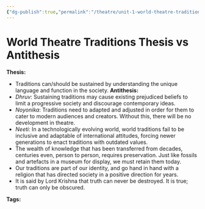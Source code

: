 ```yaml
---
{"dg-publish":true,"permalink":"/theatre/unit-1-world-theatre-traditions/15-07-2022-world-theatre-traditions-thesis-and-antithesis/","dgHomeLink":true,"dgPassFrontmatter":true}
---
```


# World Theatre Traditions Thesis vs Antithesis


**Thesis:**
- Traditions can/should be sustained by understanding the unique language and function in the society.
**Antithesis:**
- _Dhruv_: Sustaining traditions may cause existing prejudiced beliefs to limit a progressive society and discourage contemporary ideas.
- _Noyonika_: Traditions need to adapted and adjusted in order for them to cater to modern audiences and creators. Without this, there will be no development in theatre. 
- *Neeti:* In a technologically evolving world, world traditions fail to be inclusive and adaptable of international attitudes, forcing newer generations to enact traditions with outdated values.
- The wealth of knowledge that has been transferred from decades, centuries even, person to person, requires preservation. Just like fossils and artefacts in a museum for display, we must retain them today. 
- Our traditions are part of our  identity, and go hand in hand with a religion that has directed society in a positive direction for years.
- It is said by Lord Krishna that truth can never be destroyed. It is true; truth can only be obscured. 


**Tags:**